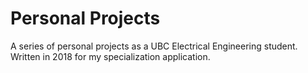 # Personal Projects
A series of personal projects as a UBC Electrical Engineering student. Written in 2018 for my specialization application.
